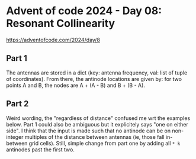 # Advent of code 2024 - Day 08: Resonant Collinearity

https://adventofcode.com/2024/day/8

## Part 1

The antennas are stored in a dict (key: antenna frequency, val: list of tuple of coordinates).
From there, the antinode locations are given by: for two points A and B, the nodes are A + (A - B) and B + (B - A).

## Part 2

Weird wording, the "regardless of distance" confused me wrt the examples below. Part 1 could also be ambiguous but it explicitely says "one on either side".
I think that the input is made such that no antinode can be on non-integer multiples of the distance between antennas (ie, those fall in-between grid cells).
Still, simple change from part one by adding all `* k` antinodes past the first two.
